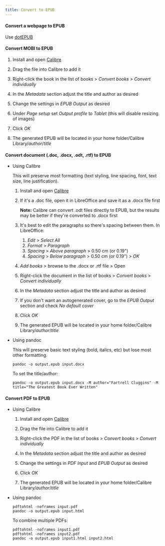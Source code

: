 ```yaml
---
title: Convert to EPUB
---
```


#### Convert a webpage to EPUB

Use [dotEPUB](http://dotepub.com/)

#### Convert MOBI to EPUB

1. Install and open [Calibre](http://calibre-ebook.com/)

1. Drag the file into Calibre to add it

1. Right-click the book in the list of books > _Convert books_ > _Convert individually_

1. In the _Metadata_ section adjust the title and author as desired

1. Change the settings in _EPUB Output_ as desired

1. Under _Page setup_ set _Output profile_ to _Tablet_ (this will disable resizing of images)

1. Click _OK_

1. The generated EPUB will be located in your home folder/Calibre Library/_author_/_title_

#### Convert document (.doc, .docx, .odt, .rtf) to EPUB

- Using Calibre

  This will preserve most formatting (text styling, line spacing, font, text size, line justification).

  1. Install and open [Calibre](http://calibre-ebook.com/)

  1. If it's a .doc file, open it in LibreOffice and save it as a .docx file first

     **Note:** Calibre can convert .odt files directly to EPUB, but the results may be better if they're converted to .docx first

  1. It's best to edit the paragraphs so there's spacing between them. In LibreOffice:

     1. _Edit_ > _Select All_
     2. _Format_ > _Paragraph_
     3. _Spacing_ > _Above paragraph_ > 0.50 cm (or 0.19")
     4. _Spacing_ > _Below paragraph_ > 0.50 cm (or 0.19") > _OK_

  1. _Add books_ > browse to the .docx or .rtf file > Open

  1. Right-click the document in the list of books > _Convert books_ > _Convert individually_

  1. In the _Metadata_ section adjust the title and author as desired

  1. If you don't want an autogenerated cover, go to the _EPUB Output_ section and check _No default cover_

  1. Click _OK_

  1. The generated EPUB will be located in your home folder/Calibre Library/_author_/_title_

- Using pandoc

  This will preserve basic text styling (bold, italics, etc) but lose most other formatting.

  ```
  pandoc -o output.epub input.docx
  ```

  To set the title/author:

  ```
  pandoc -o output.epub input.docx -M author="Fartrell Cluggins" -M title="The Greatest Book Ever Written"
  ```

#### Convert PDF to EPUB

- Using Calibre

  1. Install and open [Calibre](http://calibre-ebook.com/)

  1. Drag the file into Calibre to add it

  1. Right-click the PDF in the list of books > _Convert books_ > _Convert individually_

  1. In the _Metadata_ section adjust the title and author as desired

  1. Change the settings in _PDF Input_ and _EPUB Output_ as desired

  1. Click _OK_

  1. The generated EPUB will be located in your home folder/Calibre Library/_author_/_title_

- Using pandoc

  ```
  pdftohtml -noframes input.pdf
  pandoc -o output.epub input.html
  ```

  To combine multiple PDFs:

  ```
  pdftohtml -noframes input1.pdf
  pdftohtml -noframes input2.pdf
  pandoc -o output.epub input1.html input2.html
  ```
